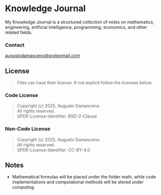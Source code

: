 # Knowledge Journal
My Knowledge Journal is a structured collection of notes on mathematics, engineering, artificial intelligence, programming, economics, and other related fields.

### Contact
[augustodamasceno@protonmail.com](mailto:augustodamasceno@protonmail.com)


## License
> Files can have their license. If not explicit follow the licenses below.  

### Code License
> Copyright (c) 2025, Augusto Damasceno.  
> All rights reserved.   
> SPDX-License-Identifier: BSD-2-Clause

### Non-Code License
> Copyright (c) 2025, Augusto Damasceno.  
> All rights reserved.  
> SPDX-License-Identifier: CC-BY-4.0  

## Notes  

* Mathematical formulas will be placed under the folder math, while code implementations and computational methods will be stored under computing.